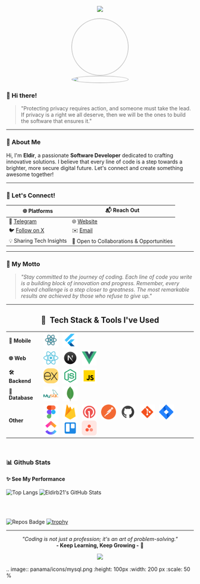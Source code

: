 <p align="center">
  <img src="https://capsule-render.vercel.app/api?type=waving&color=gradient&height=100&section=header"/>
</p>

<p align="center" style="margin: 0; padding: 0; font-size: 0;">
  <img src="https://github.com/eldirb21.png" alt="Profile Picture" style="border-radius: 50%; width: 150px; height: 150px; border: 2px solid #ccc; display: block;"/>
</p>

<p align="center" style="margin: 0; padding: 0; font-size: 0;">
  <img src="https://shields.io/badge/👨‍💻-Eldir-blue?style=for-the-badge&logo=github&logoColor=white" alt="Eldir's Avatar" style="border-radius: 50%; width: 150px; border: 2px solid #ccc; display: block;"/>
</p>

### 👋 Hi there!

> "Protecting privacy requires action, and someone must take the lead.  
> If privacy is a right we all deserve, then we will be the ones to build the software that ensures it."

---

### 🌟 About Me

Hi, I'm **Eldir**, a passionate **Software Developer** dedicated to crafting innovative solutions. I believe that every line of code is a step towards a brighter, more secure digital future. Let's connect and create something awesome together!

---

### 💬 Let's Connect!

| 🌐 Platforms                            | 📬 Reach Out                              |
| --------------------------------------- | ----------------------------------------- |
| 💬 [Telegram](https://t.me/co_eld)      | 🌐 [Website](https://eldirwe.vercel.app)  |
| 🐦 [Follow on X](https://x.com/eldir_b) | ✉️ [Email](mailto:eldir.dev.io@gmail.com) |
| 💡 Sharing Tech Insights                | 🤝 Open to Collaborations & Opportunities |

---

### 🚀 My Motto

> _"Stay committed to the journey of coding. Each line of code you write is a building block of innovation and progress. Remember, every solved challenge is a step closer to greatness. The most remarkable results are achieved by those who refuse to give up."_

---

<h2 align="center">🚀 &nbsp;Tech Stack & Tools I've Used</h2>

<table width="100%">
  <tr>
    <td><strong>📱 Mobile</strong></td>
    <td>
      <img src="panama/icons/react-native.png" alt="React Native" width="40" height="40" hspace="4"/>
      <img src="panama/icons/flutter.png" alt="React Native" width="40" height="40" hspace="4"/>
    </td>
  </tr>
  <tr>
    <td><strong>🌐 Web</strong></td>
    <td>
      <img src="panama/icons/react.png" alt="React" width="40" height="40" hspace="4" />
      <img src="panama/icons/nextjs.png" alt="Next.js" width="40" height="40" hspace="4" />
      <img src="panama/icons/vuejs.png" alt="Vue.js" width="40" height="40" hspace="4" />
    </td>
  </tr>
  <tr>
    <td><strong>🛠️ Backend</strong></td>
    <td>
      <img src="panama/icons/express.png" alt="Expressjs" width="40" height="40" hspace="4"/>
      <img src="panama/icons/nodejs.png" alt="Nodejs" width="40" height="40" hspace="4"/>
      <img src="panama/icons/js.png" alt="JavaScript" width="40" height="40" hspace="4"/>
    </td>
  </tr>
  <tr>
    <td><strong>💾 Database</strong></td>
    <td>
      <img src="panama/icons/mysql.png" alt="MySQL" width="40" height="40" hspace="4"/>
      <img src="panama/icons/mongodb.png" alt="MongoDB" width="40" height="40" hspace="4"/>
    </td>
  </tr>
   <tr>
    <td><strong>Other</strong></td>
    <td>
      <img src="panama/icons/figma.png" alt="Figma" width="40" height="40" hspace="4"/>
      <img src="panama/icons/firebase.png" alt="firebase" width="40" height="40" hspace="4"/>
      <img src="panama/icons/onesignal.png" alt="onesignal" width="40" height="40" hspace="4"/>
      <img src="panama/icons/postman.png" alt="postman" width="40" height="40" hspace="4"/>
      <img src="panama/icons/git.png" alt="git" width="40" height="40" hspace="4"/>
      <img src="panama/icons/github.png" alt="github" width="40" height="40" hspace="4"/>
      <img src="panama/icons/jira.png" alt="jira" width="40" height="40" hspace="4"/>
      <img src="panama/icons/clickup.png" alt="clickup" width="40" height="40" hspace="4"/>
      <img src="panama/icons/trello.png" alt="trello" width="40" height="40" hspace="4"/>
      <img src="panama/icons/asana.png" alt="asana" width="40" height="40" hspace="4"/>
    </td>
  </tr>
</table>

<br>

### 📊 Github Stats

#### ✨ See My Performance

![Top Langs](https://github-readme-stats.vercel.app/api/top-langs/?username=eldirb21&exclude_repo=KNN-Image-Classification&show_icons=true&hide_border=true&layout=compact&langs_count=8)
![Eldirb21's GitHub Stats](https://github-readme-stats.vercel.app/api?username=eldirb21&show_icons=true&hide_border=true&&count_private=true&include_all_commits=true)

<br>
<br>

![Repos Badge](https://img.shields.io/badge/public%20repos-12-blue)
[![trophy](https://github-profile-trophy.vercel.app/?username=eldirb21)](https://github.com/ryo-ma/github-profile-trophy)

---

<p align="center">
  <i>"Coding is not just a profession; it's an art of problem-solving."</i>  
  <br><b>- Keep Learning, Keep Growing -</b> 🌱
</p>

<p align="center">
  <img src="https://capsule-render.vercel.app/api?type=waving&color=gradient&height=100&section=footer"/>
</p>

.. image:: panama/icons/mysql.png
   :height: 100px
   :width: 200 px
   :scale: 50 %